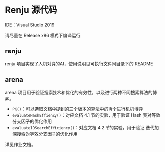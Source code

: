 # Renju 源代码

IDE：Visual Studio 2019

请尽量在 Release x86 模式下编译运行

## renju

renju 项目实现了人机对弈的AI，使用说明见可执行文件同目录下的 README

## arena

arena 项目用于验证搜索技术和优化的有效性，以及进行两种不同搜索算法的博弈。

- `PK()`：可以选取文档中提到的三个版本的算法中的两个进行机机博弈
- `evaluateHashEffiency()`：对应文档 4.1 节的实验，用于验证 Hash 表对等效分支因子的优化作用
- `evaluateIDSearchEfficiency()`：对应文档 4.2 节的实验，用于验证 迭代加深搜索对等效分支因子的优化作用

详见作业文档。